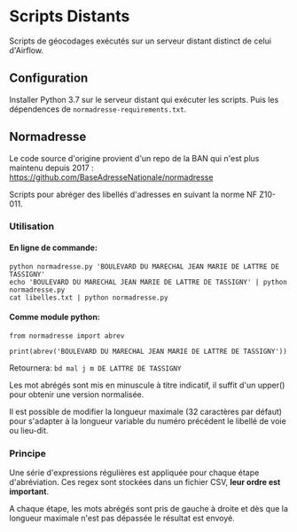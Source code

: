 # Scripts Distants

Scripts de géocodages exécutés sur un serveur distant distinct de celui d'Airflow.

## Configuration

Installer Python 3.7 sur le serveur distant qui exécuter les scripts.
Puis les dépendences de `normadresse-requirements.txt`.

## Normadresse

Le code source d'origine provient d'un repo de la BAN qui n'est plus maintenu depuis 2017 : https://github.com/BaseAdresseNationale/normadresse

Scripts pour abréger des libellés d'adresses en suivant la norme NF Z10-011.

### Utilisation

#### En ligne de commande:
```
python normadresse.py 'BOULEVARD DU MARECHAL JEAN MARIE DE LATTRE DE TASSIGNY'
echo 'BOULEVARD DU MARECHAL JEAN MARIE DE LATTRE DE TASSIGNY' | python normadresse.py
cat libelles.txt | python normadresse.py
```
#### Comme module python:
```
from normadresse import abrev

print(abrev('BOULEVARD DU MARECHAL JEAN MARIE DE LATTRE DE TASSIGNY'))

```
Retournera: `bd mal j m DE LATTRE DE TASSIGNY`

Les mot abrégés sont mis en minuscule à titre indicatif, il suffit d'un upper() pour obtenir une version normalisée.

Il est possible de modifier la longueur maximale (32 caractères par défaut) pour s'adapter à la longueur variable du numéro précédent le libellé de voie ou lieu-dit.

### Principe

Une série d'expressions régulières est appliquée pour chaque étape d'abréviation. Ces regex sont stockées dans un fichier CSV, **leur ordre est important**.

A chaque étape, les mots abrégés sont pris de gauche à droite et dès que la longueur maximale n'est pas dépassée le résultat est envoyé.

